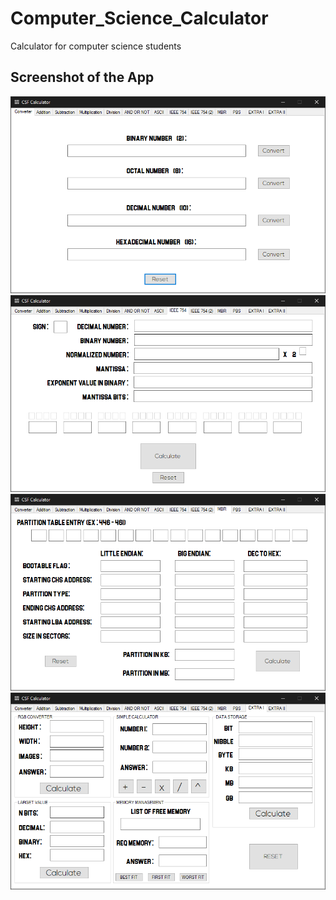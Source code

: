 # Computer_Science_Calculator
Calculator for computer science students

## Screenshot of the App
![](/images/SS1.PNG)
![](/images/SS2.PNG)
![](/images/SS3.PNG)
![](/images/SS4.PNG)
